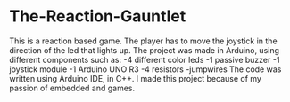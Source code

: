 # The-Reaction-Gauntlet
This is a reaction based game. The player has to move the joystick in the direction of the led that lights up. 
The project was made in Arduino, using different components such as:
  -4 different color leds
  -1 passive buzzer
  -1 joystick module
  -1 Arduino UNO R3
  -4 resistors
  -jumpwires
The code was written using Arduino IDE, in C++.
I made this project because of my passion of embedded and games.

